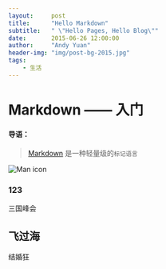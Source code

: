 ```yaml
---
layout:     post
title:      "Hello Markdown"
subtitle:   " \"Hello Pages, Hello Blog\""
date:       2015-06-26 12:00:00
author:     "Andy Yuan"
header-img: "img/post-bg-2015.jpg"
tags:
    - 生活
---
```


# Markdown —— 入门

#### 导语：
> [Markdown](http://zh.wikipedia.org/wiki/Markdown) 是一种轻量级的`标记语言`

![Man icon](http://7xjz6h.com1.z0.glb.clouddn.com/1.png?imageView/1/w/100/q/100)

### 123
三国峰会

## 飞过海
结婚狂
